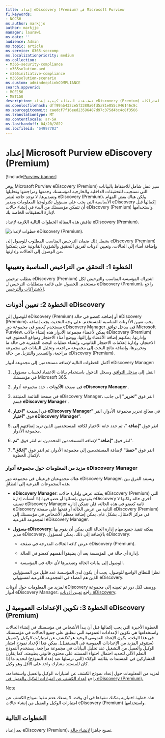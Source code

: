 ```yaml
---
title: إعداد eDiscovery (Premium) في Microsoft Purview
f1.keywords:
- NOCSH
ms.author: markjjo
author: markjjo
manager: laurawi
ms.date: ''
audience: Admin
ms.topic: article
ms.service: O365-seccomp
ms.localizationpriority: medium
ms.collection:
- M365-security-compliance
- m365solution-aed
- m365initiative-compliance
- m365solution-scenario
ms.custom: admindeeplinkCOMPLIANCE
search.appverid:
- MOE150
- MET150
description: تصف هذه المقالة كيفية إعداد eDiscovery (Premium) حتى تتمكن من البدء في إنشاء الحالات وإدارتها. كما يصف اشتراكات Microsoft المطلوبة والترخيص. بعد إكمال بعض الخطوات السريعة، تصبح أداة eDiscovery (Premium) جاهزة للاستخدام.
ms.openlocfilehash: dff99ab432ce5f2380a6fd5a81e855c946146c8c
ms.sourcegitcommit: caedcf7f16eed23596487d97c375d4bc4c8f3566
ms.translationtype: MT
ms.contentlocale: ar-SA
ms.lasthandoff: 04/20/2022
ms.locfileid: "64997703"
---
```

# <a name="set-up-microsoft-purview-ediscovery-premium"></a>إعداد Microsoft Purview eDiscovery (Premium)

[!include[Purview banner](../includes/purview-rebrand-banner.md)]

يوفر Microsoft Purview eDiscovery (Premium) سير عمل شامل للاحتفاظ بالبيانات التي تستجيب للتحقيقات الداخلية والخارجية لمؤسستك وجمعها ومراجعتها وتحليلها وتصديرها. لا توجد حاجة لنشر eDiscovery (Premium)، ولكن هناك بعض المهام الأساسية التي يجب على مسؤول تكنولوجيا المعلومات ومدير eDiscovery إكمالها قبل أن تتمكن مؤسستك من البدء في إنشاء حالات eDiscovery (Premium) واستخدامها لإدارة التحقيقات الخاصة بك.

تناقش هذه المقالة الخطوات التالية اللازمة لإعداد eDiscovery (Premium).

![خطوات لإعداد eDiscovery (Premium).](../media/set-up-advanced-ediscovery.png)

يشمل ذلك ضمان الترخيص المناسب المطلوب للوصول إلى eDiscovery (Premium) وإضافة أمناء إلى الحالات، وتعيين أذونات لفريق التحقيق والشؤون القانونية حتى يتمكنوا من الوصول إلى الحالات وإدارتها.

## <a name="step-1-verify-and-assign-appropriate-licenses"></a>الخطوة 1: التحقق من التراخيص المناسبة وتعيينها

يتطلب ترخيص eDiscovery (Premium) اشتراك المؤسسة المناسب والترخيص لكل مستخدم. للحصول على قائمة بمتطلبات الترخيص ل eDiscovery (Premium)، راجع [الاشتراكات والترخيص](overview-ediscovery-20.md#subscriptions-and-licensing).

## <a name="step-2-assign-ediscovery-permissions"></a>الخطوة 2: تعيين أذونات eDiscovery

للوصول إلى eDiscovery (Premium) أو إضافته كعضو في حالة eDiscovery (Premium)، يجب تعيين الأذونات المناسبة للمستخدم. على وجه التحديد، يجب إضافة مستخدم كعضو في مجموعة دور eDiscovery Manager في مدخل توافق Microsoft Purview. يمكن لأعضاء مجموعة الأدوار هذه إنشاء حالات eDiscovery (Premium) وإدارتها. يمكنهم إضافة الأعضاء وإزالتها، ووضع أمناء الاحتجاز ومواقع المحتوى قيد الاحتجاز، وإدارة إعلامات الاحتجاز القانوني، وإنشاء عمليات البحث المقترنة في حالة ما وتحريرها، وإضافة نتائج البحث إلى مجموعة مراجعة، وتحليل البيانات في مجموعة مراجعة، والتصدير والتنزيل من حالة eDiscovery (Premium).

أكمل الخطوات التالية لإضافة مستخدمين إلى مجموعة أدوار eDiscovery Manager:

1. انتقل إلى <a href="https://go.microsoft.com/fwlink/p/?linkid=2173597" target="_blank">مدخل التوافق</a> وسجل الدخول باستخدام بيانات الاعتماد لحساب مسؤول في مؤسستك Microsoft 365.

2. في صفحة **الأذونات** ، حدد مجموعة أدوار **eDiscovery Manager** .

3. في صفحة القائمة المنبثقة eDiscovery Manager، انقر فوق **"تحرير"** إلى جانب قسم **eDiscovery Manager** .

4. في الصفحة **"اختيار eDiscovery Manager"** في معالج تحرير مجموعة الأدوار، انقر فوق **"اختيار eDiscovery Manager**".

5. انقر فوق **"إضافة** "، ثم حدد خانة الاختيار لكافة المستخدمين الذين تريد إضافتهم إلى مجموعة الأدوار.

6. انقر فوق **"إضافة"** لإضافة المستخدمين المحددين، ثم انقر فوق **"تم**".

7. انقر فوق **"حفظ"** لإضافة المستخدمين إلى مجموعة الأدوار، ثم انقر فوق **"إغلاق"** لإكمال الخطوة.

### <a name="more-information-about-the-ediscovery-manager-role-group"></a>مزيد من المعلومات حول مجموعة أدوار eDiscovery Manager

هناك مجموعتان فرعيتان في مجموعة دور eDiscovery Manager. ويستند الفرق بين هذه المجموعات الفرعية إلى النطاق.

- **eDiscovery Manager**: يمكنه عرض وإدارة حالات eDiscovery (Premium) التي يقومون بإنشائها أو عضو فيها. إذا أنشأت إدارة eDiscovery أخرى حالة ولكنها لا تضيف eDiscovery Manager ثانية كعضو في هذه الحالة، فلن تتمكن إدارة eDiscovery الثانية من عرض الحالة أو فتحها على صفحة eDiscovery (Premium) في مركز الامتثال. بشكل عام، يمكن إضافة معظم الأشخاص في مؤسستك إلى المجموعة الفرعية eDiscovery Manager.

- **مسؤول eDiscovery**: يمكنه تنفيذ جميع مهام إدارة الحالة التي يمكن أن يقوم بها مدير eDiscovery. بالإضافة إلى ذلك، يمكن لمسؤول eDiscovery:

  - عرض كافة الحالات المدرجة في صفحة eDiscovery (Premium).
  
  - إدارة أي حالة في المؤسسة بعد أن يضيفوا أنفسهم كعضو في الحالة.

  - الوصول إلى بيانات الحالة وتصديرها لأي حالة في المؤسسة.

  نظرا للنطاق الواسع للوصول، يجب أن يكون لدى المؤسسة عدد قليل من المسؤولين الذين هم أعضاء في المجموعة الفرعية لمسؤولي eDiscovery.

لمزيد من المعلومات حول أذونات eDiscovery ووصف لكل دور تم تعيينه إلى مجموعة أدوار eDiscovery Manager، راجع [تعيين أذونات eDiscovery](assign-ediscovery-permissions.md).

## <a name="step-3-configure-global-settings-for-ediscovery-premium"></a>الخطوة 3: تكوين الإعدادات العمومية ل eDiscovery (Premium)

الخطوة الأخيرة التي يجب إكمالها قبل أن يبدأ الأشخاص في مؤسستك في إنشاء الحالات واستخدامها هي تكوين الإعدادات العمومية التي تنطبق على جميع الحالات في مؤسستك. في هذا الوقت، يكون الإعداد العمومي الوحيد هو *الكشف عن امتيازات الوكيل والعميل* (ستتوفر المزيد من الإعدادات العمومية في المستقبل). يمكن هذا الإعداد نموذج امتياز الوكيل والعميل من التشغيل عند تحليل البيانات في مجموعة مراجعة. يستخدم النموذج التعلم الآلي لتحديد احتمال احتواء المستند على محتوى قانوني بطبيعته. كما يقارن المشاركين في المستندات بقائمة الوكلاء (التي ترسلها عند إعداد النموذج) لتحديد ما إذا كان للمستند مشارك واحد على الأقل وهو وكيل.

لمزيد من المعلومات حول إعداد نموذج الكشف عن امتيازات الوكيل والعميل واستخدامه، راجع [إعداد الكشف عن امتيازات الوكيل والعميل في eDiscovery (Premium).](attorney-privilege-detection.md)

> [!NOTE]
> هذه خطوة اختيارية يمكنك تنفيذها في أي وقت. لا يمنعك عدم تنفيذ نموذج الكشف عن امتيازات الوكيل والعميل من إنشاء حالات eDiscovery (Premium) واستخدامها.

## <a name="next-steps"></a>الخطوات التالية

بعد إعداد eDiscovery (Premium)، تصبح جاهزا [لإنشاء حالة](create-and-manage-advanced-ediscoveryv2-case.md).